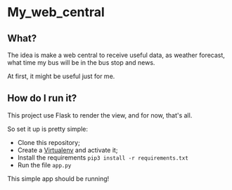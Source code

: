 # My_web_central

## What?
The idea is make a web central to receive useful data, as weather forecast, what time my bus will be in the bus stop and news.

At first, it might be useful just for me.

## How do I run it?

This project use Flask to render the view, and for now, that's all.

So set it up is pretty simple:
- Clone this repository;
- Create a [Virtualenv](https://virtualenv.pypa.io/en/latest/) and activate it;
- Install the requirements ```pip3 install -r requirements.txt```
- Run the file ```app.py```

This simple app should be running!
